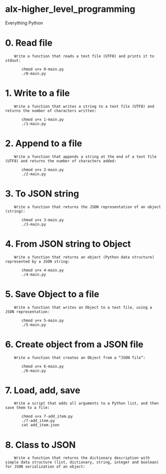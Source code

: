 # alx-higher_level_programming
Everything Python


# 0. Read file

        Write a function that reads a text file (UTF8) and prints it to stdout:

<ul>

        chmod u+x 0-main.py
        ./0-main.py

</ul>

# 1. Write to a file

        Write a function that writes a string to a text file (UTF8) and returns the number of characters written:

<ul>

        chmod u+x 1-main.py
        ./1-main.py

</ul>

# 2. Append to a file

        Write a function that appends a string at the end of a text file (UTF8) and returns the number of characters added:


<ul>

        chmod u+x 2-main.py
        ./2-main.py

</ul>

# 3. To JSON string

        Write a function that returns the JSON representation of an object (string):

<ul>

        chmod u+x 3-main.py
        ./3-main.py

</ul>

# 4. From JSON string to Object


        Write a function that returns an object (Python data structure) represented by a JSON string:

<ul>

        chmod u+x 4-main.py
        ./4-main.py

</ul>

# 5. Save Object to a file

        Write a function that writes an Object to a text file, using a JSON representation:

<ul>

        chmod u+x 5-main.py
        ./5-main.py

</ul>

# 6. Create object from a JSON file

        Write a function that creates an Object from a “JSON file”:

<ul>

        chmod u+x 6-main.py
        ./6-main.py

</ul>

# 7. Load, add, save

        Write a script that adds all arguments to a Python list, and then save them to a file:


<ul>

        chmod u+x 7-add_item.py
        ./7-add_item.py
        cat add_item.json

</ul>

# 8. Class to JSON


        Write a function that returns the dictionary description with simple data structure (list, dictionary, string, integer and boolean) for JSON serialization of an object:

